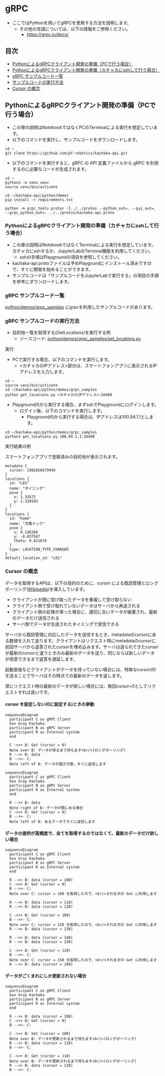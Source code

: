 # gRPC

* ここではPythonを用いてgRPCを使用する方法を説明します。
    * その他の言語については、以下の情報をご参照ください。
        * https://grpc.io/docs/

## 目次
- [PythonによるgRPCクライアント開発の準備（PCで行う場合）](#pythonによるgrpcクライアント開発の準備pcで行う場合)
- [PythonによるgRPCクライアント開発の準備（カチャカにsshして行う場合）](#pythonによるgrpcクライアント開発の準備カチャカにsshして行う場合)
- [gRPC サンプルコード一覧](#grpc-サンプルコード一覧)
- [サンプルコードの実行方法](#サンプルコードの実行方法)
- [Cursor の概念](#cursor-の概念)


## PythonによるgRPCクライアント開発の準備（PCで行う場合）

* この章の説明はNotebookではなくPCのTerminalによる実行を想定しています。
* 以下のコマンドを実行し、サンプルコードをダウンロードします。

```
cd ~
git clone https://github.com/pf-robotics/kachaka-api.git
``` 

* 以下のコマンドを実行すると、gRPC の API 定義ファイルから gRPC を利用するのに必要なコードが生成されます。
  
```
cd ~
python3 -m venv venv
source venv/bin/activate

cd ~/kachaka-api/python/demos
pip install -r requirements.txt 

python -m grpc_tools.protoc -I../../protos --python_out=. --pyi_out=. --grpc_python_out=. ../../protos/kachaka-api.proto
```


### PythonによるgRPCクライアント開発の準備（カチャカにsshして行う場合）

* この章の説明はNotebookではなくTerminalによる実行を想定しています。カチャカにsshするか、JupyterLabのTerminal機能を利用してください。
    * sshの手順はPlaygroundの項目を参照してください。
* kachaka-api.protoファイルは予めPlaygoundにインストール済みですので、すぐに開発を始めることができます。
* サンプルコードは「サンプルコードをJupyterLabで実行する」の項目の手順を参考にダウンロードします。

### gRPC サンプルコード一覧

[python/demos/grpc_samples](python/demos/grpc_samples) にgrpcを利用したサンプルコードがあります。

### gRPC サンプルコードの実行方法

* 目的地一覧を取得する(GetLocations)を実行する例
    * ソースコード: [python/demos/grpc_samples/get_locations.py](python/demos/grpc_samples/get_locations.py)

実行

* PCで実行する場合、以下のコマンドを実行します。
    * &lt;カチャカのIPアドレス>部分は、スマートフォンアプリに表示されるIPアドレスを入力します。

```
cd ~
source venv/bin/activate
cd ~/kachaka-api/python/demos/grpc_samples
python get_locations.py <カチャカのIPアドレス>:26400
```

* Playground内から実行する場合、まずsshでPlaygroundにログインします。
    * ログイン後、以下のコマンドを実行します。
        * Playground内から実行する場合は、IPアドレスは100.94.1.1とします。

```
cd ~/kachaka-api/python/demos/grpc_samples
python3 get_locations.py 100.94.1.1:26400
```

実行結果の例

スマートフォンアプリで登録済みの目的地が表示されます。

```
metadata {
  cursor: 1902856679949
}
locations {
  id: "L01"
  name: "ダイニング"
  pose {
    x: 1.33572
    y: 2.328592
  }
}
locations {
  id: "home"
  name: "充電ドック"
  pose {
    x: 0.136266
    y: -0.037587
    theta: 0.021679
  }
  type: LOCATION_TYPE_CHARGER
}
default_location_id: "L01"

```

### Cursor の概念

データを取得するAPIは、以下の目的のために、cursor による既読管理とロングポーリング([Wikipedia](https://ja.wikipedia.org/wiki/Push%E6%8A%80%E8%A1%93#Long_polling))を導入しています。

* クライアントが既に受け取ったデータを重複して受け取らない
* クライアント側で受け取れていないデータはサーバから再送される
* クライアント側の処理が滞った場合に、適切に古いデータが破棄され、最新のデータだけ送信される
* サーバ側でデータが生成されたタイミングで受信できる

サーバから既読管理に対応したデータを送信するとき、metadataのcursorにある数値を入れて送ります。クライアントはリクエスト時にmetadataのcursorに前回サーバから返答されたcursorを埋め込みます。サーバは送られてきたcursorが最新のcursorと違うときのみ最新のデータを送り、同じならば新しいデータが用意できるまで返答を遅延します。

起動直後などクライアントがデータを持っていない場合には、特殊なcursor(0)を送ることでサーバはその時点での最新のデータを返します。

常にリクエスト時の最新のデータが欲しい場合には、毎回cursor=0としてリクエストすれば良いです。

#### cursor を設定しない(0に設定する)ときの挙動

```mermaid
sequenceDiagram
  participant C as gRPC Client
  box Gray Kachaka
  participant B as gRPC Server
  participant R as Internal system
  end

  C ->>+ B: Get (cursor = 0)
  Note over B: データが来るまで待ちます<br/>(ロングポーリング)
  R -->> B: data
  B -->>- C: 
  Note left of B: データが届き次第、すぐに返信します
```

```mermaid
sequenceDiagram
  participant C as gRPC Client
  box Gray Kachaka
  participant B as gRPC Server
  participant R as Internal system
  end

  R -->> B: data
  Note right of B: データが既にある場合
  C ->>+ B: Get (cursor = 0)
  B -->>- C: 
  Note left of B: あるデータですぐに返信します
```

#### データの提供が高頻度で、全てを取得するのではなくて、最新のデータだけ欲しい場合

```mermaid
sequenceDiagram
  participant C as gRPC Client
  box Gray Kachaka
  participant B as gRPC Server
  participant R as Internal system
  end

  R -->> B: data (cursor = 100)
  C ->>+ B: Get (cursor = 0)
  B -->>- C: 
  Note over C: cursor = 100 を取得したので、<br/>それを次の Get に利用します

  R -->> B: data (cursor = 110)
  R -->> B: data (cursor = 120)

  C ->>+ B: Get (cursor = 100)
  B -->>- C: 
  Note over C: cursor = 120 を取得したので、<br/>それを次の Get に利用します
  R -->> B: data (cursor = 130)

  R -->> B: data (cursor = 140)
  R -->> B: data (cursor = 150)

  C ->>+ B: Get (cursor = 120)
  B -->>- C: 
  Note over C: cursor = 150 を取得したので、<br/>それを次の Get に利用します
  R -->> B: data (cursor = 160)

```

#### データがごくまれにしか更新されない場合

```mermaid
sequenceDiagram
  participant C as gRPC Client
  box Gray Kachaka
  participant B as gRPC Server
  participant R as Internal system
  end

  R -->> B: data (cursor = 100)
  C ->>+ B: Get (cursor = 0)
  B -->>- C: 

  C ->>+ B: Get (cursor = 100)
  Note over B: データが更新されるまで待ちます<br/>(ロングポーリング)
  R -->> B: data (cursor = 110)
  B -->>- C: 

  C ->>+ B: Get (cursor = 110)
  Note over B: データが更新されるまで待ちます<br/>(ロングポーリング)
  R -->> B: data (cursor = 120)
  B -->>- C: 

```
